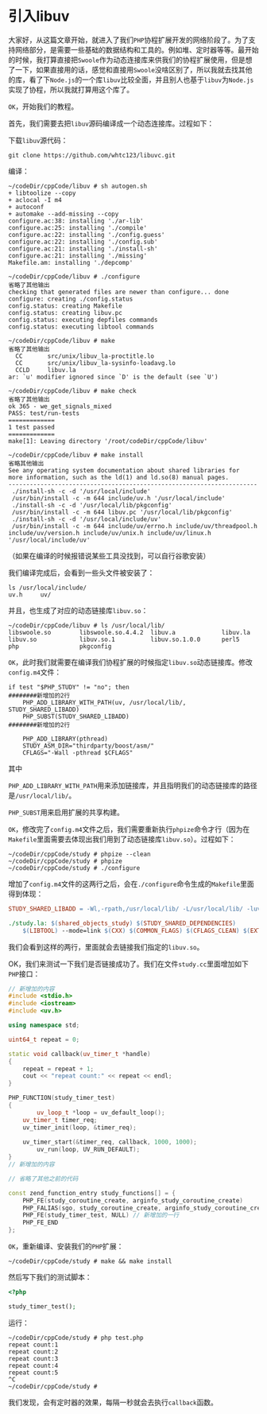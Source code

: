 # 引入libuv

大家好，从这篇文章开始，就进入了我们`PHP`协程扩展开发的网络阶段了。为了支持网络部分，是需要一些基础的数据结构和工具的。例如堆、定时器等等。最开始的时候，我打算直接把`Swoole`作为动态连接库来供我们的协程扩展使用，但是想了一下，如果直接用的话，感觉和直接用`Swoole`没啥区别了，所以我就去找其他的库，看了下`Node.js`的一个库`libuv`比较全面，并且别人也基于`libuv`为`Node.js`实现了协程，所以我就打算用这个库了。

`OK`，开始我们的教程。

首先，我们需要去把`libuv`源码编译成一个动态连接库。过程如下：

下载`libuv`源代码：

```shell
git clone https://github.com/whtc123/libuvc.git
```

编译：

```shell
~/codeDir/cppCode/libuv # sh autogen.sh
+ libtoolize --copy
+ aclocal -I m4
+ autoconf
+ automake --add-missing --copy
configure.ac:38: installing './ar-lib'
configure.ac:25: installing './compile'
configure.ac:22: installing './config.guess'
configure.ac:22: installing './config.sub'
configure.ac:21: installing './install-sh'
configure.ac:21: installing './missing'
Makefile.am: installing './depcomp'

~/codeDir/cppCode/libuv # ./configure
省略了其他输出
checking that generated files are newer than configure... done
configure: creating ./config.status
config.status: creating Makefile
config.status: creating libuv.pc
config.status: executing depfiles commands
config.status: executing libtool commands

~/codeDir/cppCode/libuv # make
省略了其他输出
  CC       src/unix/libuv_la-proctitle.lo
  CC       src/unix/libuv_la-sysinfo-loadavg.lo
  CCLD     libuv.la
ar: `u' modifier ignored since `D' is the default (see `U')

~/codeDir/cppCode/libuv # make check
省略了其他输出
ok 365 - we_get_signals_mixed
PASS: test/run-tests
=============
1 test passed
=============
make[1]: Leaving directory '/root/codeDir/cppCode/libuv'

~/codeDir/cppCode/libuv # make install
省略其他输出
See any operating system documentation about shared libraries for
more information, such as the ld(1) and ld.so(8) manual pages.
----------------------------------------------------------------------
 ./install-sh -c -d '/usr/local/include'
 /usr/bin/install -c -m 644 include/uv.h '/usr/local/include'
 ./install-sh -c -d '/usr/local/lib/pkgconfig'
 /usr/bin/install -c -m 644 libuv.pc '/usr/local/lib/pkgconfig'
 ./install-sh -c -d '/usr/local/include/uv'
 /usr/bin/install -c -m 644 include/uv/errno.h include/uv/threadpool.h include/uv/version.h include/uv/unix.h include/uv/linux.h '/usr/local/include/uv'
```

（如果在编译的时候报错说某些工具没找到，可以自行谷歌安装）

我们编译完成后，会看到一些头文件被安装了：

```shell
ls /usr/local/include/
uv.h     uv/
```

并且，也生成了对应的动态链接库`libuv.so`：

```shell
~/codeDir/cppCode/libuv # ls /usr/local/lib/
libswoole.so        libswoole.so.4.4.2  libuv.a             libuv.la            libuv.so            libuv.so.1          libuv.so.1.0.0      perl5               php                 pkgconfig
```

`OK`，此时我们就需要在编译我们协程扩展的时候指定`libuv.so`动态链接库。修改`config.m4`文件：

```shell
if test "$PHP_STUDY" != "no"; then
########新增加的2行
    PHP_ADD_LIBRARY_WITH_PATH(uv, /usr/local/lib/, STUDY_SHARED_LIBADD)
    PHP_SUBST(STUDY_SHARED_LIBADD)
########新增加的2行

    PHP_ADD_LIBRARY(pthread)
    STUDY_ASM_DIR="thirdparty/boost/asm/"
    CFLAGS="-Wall -pthread $CFLAGS"
```

其中

`PHP_ADD_LIBRARY_WITH_PATH`用来添加链接库，并且指明我们的动态链接库的路径是`/usr/local/lib/`。

`PHP_SUBST`用来启用扩展的共享构建。

`OK`，修改完了`config.m4`文件之后，我们需要重新执行`phpize`命令才行（因为在`Makefile`里面需要去体现出我们用到了动态链接库`libuv.so`）。过程如下：

```shell
~/codeDir/cppCode/study # phpize --clean
~/codeDir/cppCode/study # phpize 
~/codeDir/cppCode/study # ./configure
```

增加了`config.m4`文件的这两行之后，会在`./configure`命令生成的`Makefile`里面得到体现：

```makefile
STUDY_SHARED_LIBADD = -Wl,-rpath,/usr/local/lib/ -L/usr/local/lib/ -luv

./study.la: $(shared_objects_study) $(STUDY_SHARED_DEPENDENCIES)
	$(LIBTOOL) --mode=link $(CXX) $(COMMON_FLAGS) $(CFLAGS_CLEAN) $(EXTRA_CFLAGS) $(LDFLAGS)  -o $@ -export-dynamic -avoid-version -prefer-pic -module -rpath $(phplibdir) $(EXTRA_LDFLAGS) $(shared_objects_study) $(STUDY_SHARED_LIBADD)
```

我们会看到这样的两行，里面就会去链接我们指定的`libuv.so`。

OK，我们来测试一下我们是否链接成功了。我们在文件`study.cc`里面增加如下`PHP`接口：

```c++
// 新增加的内容
#include <stdio.h>
#include <iostream>
#include <uv.h>

using namespace std;

uint64_t repeat = 0;

static void callback(uv_timer_t *handle)
{
    repeat = repeat + 1;
    cout << "repeat count:" << repeat << endl;
}

PHP_FUNCTION(study_timer_test)
{
		uv_loop_t *loop = uv_default_loop();
    uv_timer_t timer_req;
    uv_timer_init(loop, &timer_req);
    
    uv_timer_start(&timer_req, callback, 1000, 1000);
		uv_run(loop, UV_RUN_DEFAULT);
}
// 新增加的内容

// 省略了其他之前的代码

const zend_function_entry study_functions[] = {
	PHP_FE(study_coroutine_create, arginfo_study_coroutine_create)
	PHP_FALIAS(sgo, study_coroutine_create, arginfo_study_coroutine_create)
	PHP_FE(study_timer_test, NULL) // 新增加的一行
	PHP_FE_END
};
```

`OK`，重新编译、安装我们的`PHP`扩展：

```shell
~/codeDir/cppCode/study # make && make install
```

然后写下我们的测试脚本：

```php
<?php

study_timer_test();
```

运行：

```shell
~/codeDir/cppCode/study # php test.php 
repeat count:1
repeat count:2
repeat count:3
repeat count:4
repeat count:5
^C
~/codeDir/cppCode/study # 
```

我们发现，会有定时器的效果，每隔一秒就会去执行`callback`函数。